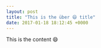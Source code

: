 ```yaml
---
layout: post
title: "This is the über 😄 title"
date: 2017-01-18 18:12:45 +0000
---
```


This is the content 😄